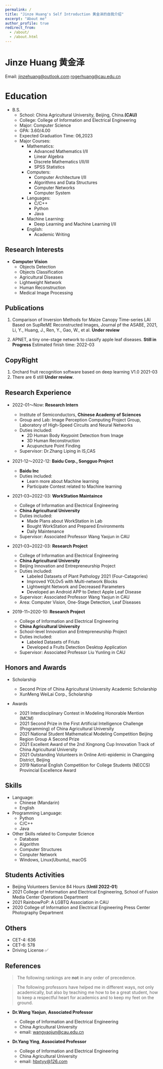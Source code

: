 ```yaml
---
permalink: /
title: "Jinze Huang's Self Introduction 黄金泽的自我介绍"
excerpt: "About me"
author_profile: true
redirect_from: 
  - /about/
  - /about.html
---
```


Jinze Huang 黄金泽
=====

Email: jinzehuang@outlook.com 
       rogerhuang@cau.edu.cn


Education
=====
* B.S.
    * School: China Agricultural University, Beijing, China.**(CAU)**
    * College: College of Information and Electrical Engineering
    * Major: Computer Science
    * GPA: 3.60/4.00
    * Expected Graduation Time: 06,2023
    * Major Courses:
      * Mathematics:
        * Advanced Mathematics I/II
        * Linear Algebra
        * Discrete Mathematics I/II/III
        * SPSS Statistics
      * Computers:
        * Computer Architecture I/II
        * Algorithms and Data Structures 
        * Computer Networks
        * Computer System
      * Languages: 
        * C/C++
        * Python
        * Java
      * Machine Learning:
        * Deep Learning and Machine Learning I/II
      * English:
        * Academic Writing

Research Interests
-----
* **Computer Vision**
  * Objects Detection
  * Objects Classification
  * Agricultural Diseases 
  * Lightweight Network
  * Human Reconstruction
  * Medical Image Processing

Publications
-----
1. Comparison of Inversion Methods for Maize Canopy Time-series LAI Based on SupReME Reconstructed Images, Journal pf the ASABE, 2021, Li, Y., Huang, J., Ren, Y., Gao, W., et al. **Under review**

2. APNET, a tiny one-stage network to classify apple leaf diseases. **Still in Progress** Estimated finish time: 2022-03
  
CopyRight
-----
1. Orchard fruit recognition software based on deep learning V1.0 2021-03
2. There are 6 still **Under review**. 

Research Experience
-----
* 2022-01～Now: **Research Intern**
  * Institute of Semiconductors, **Chinese Academy of Sciences**
  * Group and Lab: Image Perception Computing Project Group, Laboratory of High-Speed Circuits and Neural Networks
  * Duties included: 
    * 2D Human Body Keypoint Detection from Image
    * 3D Human Reconstruction 
    * Acupuncture Point Finding
  * Supervisor: Dr.Zhang Liping in IS,CAS

* 2021-12～2022-12: **Baidu Corp., Songguo Project**
  * **Baidu Inc**
  * Duties included:
    * Learn more about Machine learning
    * Participate Contest related to Machine learning


* 2021-03~2022-03: **WorkStation Maintaince**
  * College of Information and Electrical Engineering
  * **China Agricultural University**
  * Duties included: 
    * Made Plans about WorkStation in Lab
    * Bought WorkStation and Prepared Environments
    * Daily Maintenance
  * Supervisor: Associated Professor Wang Yaojun in CAU

* 2021-03~2022-03: **Research Project**
  * College of Information and Electrical Engineering
  * **China Agricultural University**
  * Beijing Innovation and Entrepreneurship Project
  * Duties included: 
    * Labeled Datasets of Plant Pathology 2021 (Four-Catagories)
    * Improved YOLOv5 with Multi-network Blocks
    * Lightweight Network and Decreased Parameters
    * Developed an Android APP to Detect Apple Leaf Disease 
  * Supervisor: Associated Professor Wang Yaojun in CAU
  * Area: Computer Vision, One-Stage Detection, Leaf Diseases

* 2019-11~2020-10: **Research Project**
  * College of Information and Electrical Engineering
  * **China Agricultural University**
  * School-level Innovation and Entrepreneurship Project
  * Duties included: 
    * Labeled Datasets of Friuts
    * Developed a Fruits Detection Desktop Application 
  * Supervisor: Associated Professor Liu Yunling in CAU

Honors and Awards
-----
* Scholarship
  * Second Prize of China Agricultural University Academic Scholarship 
  * XunMeng WeiLai Corp., Scholarship 

* Awards
  * 2021 Interdisciplinary Contest in Modeling Honorable Mention (MCM)
  * 2021 Second Prize in the First Artificial Intelligence Challenge (Programming) of China Agricultural University
  * 2021 National Student Mathematical Modeling Competition Beijing Region Group A Second Prize
  * 2021 Excellent Award of the 2nd Xingnong Cup Innovation Track of China Agricultural University
  * 2021 Outstanding Volunteers in Online Anti-epidemic in Changping District, Beijing
  * 2019 National English Competition for College Students (NECCS) Provincial Excellence Award

Skills
-----
* Language:
  * Chinese (Mandarin)
  * English 
* Programming Language:
  * Python
  * C/C++
  * Java
* Other Skills related to Computer Science 
  * Database
  * Algorithm
  * Computer Structures
  * Conputer Network
  * Windows, Linux(Ubuntu), macOS

Students Activities
-----
* Beijing Volunteers Service 84 Hours (**Until 2022-01**)
* 2021 College of Information and Electrical Engineering, School of Fusion Media Center Operations Department
* 2021 RainbowPoP: A LGBTQ Association in CAU
* 2020 College of Information and Electrical Engineering Press Center Photography Department

Others
-----
* CET-4: 636
* CET-6: 578
* Driving License ✅

References
-----
>The following rankings are **not** in any order of precedence.

>The following professors have helped me in different ways, not only academically, but also by teaching me how to be a great student, how to keep a respectful heart for academics and to keep my feet on the ground.

* **Dr.Wang Yaojun**, **Associated Professor**
  * College of Information and Electrical Engineering
  * China Agricultural University
  * email: wangyaojun@cau.edu.cn

* **Dr.Yang Ying**, **Associated Professor**
  * College of Information and Electrical Engineering
  * China Agricultural University
  * email: hbxtyy@126.com

<!-- * **Dr.Tao Sha**, **Associated Professor**
  * College of Information and Electrical Engineering
  * China Agricultural University
  * email:taos@cau.edu.cn -->